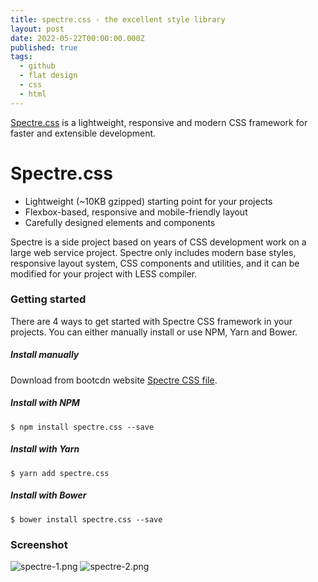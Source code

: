```yaml
---
title: spectre.css - the excellent style library
layout: post
date: 2022-05-22T00:00:00.000Z
published: true
tags:
  - github
  - flat design
  - css
  - html
---
```


[Spectre.css](https://picturepan2.github.io/spectre) is a lightweight, responsive and modern CSS framework for faster and extensible development.<!--more-->

# Spectre.css

- Lightweight (~10KB gzipped) starting point for your projects
- Flexbox-based, responsive and mobile-friendly layout
- Carefully designed elements and components

Spectre is a side project based on years of CSS development work on a large web service project. Spectre only includes modern base styles, responsive layout system, CSS components and utilities, and it can be modified for your project with LESS compiler.


### Getting started

There are 4 ways to get started with Spectre CSS framework in your projects. You can either manually install or use NPM, Yarn and Bower.

##### Install manually
Download from bootcdn website [Spectre CSS file](http://www.bootcdn.cn/spectre.css/).

##### Install with NPM
`$ npm install spectre.css --save`

##### Install with Yarn
`$ yarn add spectre.css`

##### Install with Bower
`$ bower install spectre.css --save`

### Screenshot
![spectre-1.png](/post_images/spectre-1.png)
![spectre-2.png](/post_images/spectre-2.png)
